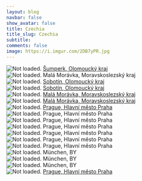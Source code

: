 ```yaml
---
layout: blog
navbar: false
show_avatar: false
title: Czechia
title_slug: Czechia
subtitle: 
comments: false
image: https://i.imgur.com/2DB7yPR.jpg
---
```


<div class="img-container">
  <img src="https://i.imgur.com/EIYAoFs.jpg" alt="Not loaded." class="center-block">
  <a href="https://www.google.com/maps/search/?api=1&query=49.9642556,16.9747639" target="_blank">
    <span class="img-caption-corner" style="display: inline;">Šumperk, Olomoucký kraj</span>
  </a>  
</div> 


<div class="img-container">
  <img src="https://i.imgur.com/JQ6ac5x.jpg" alt="Not loaded." class="center-block">
  <a  target="_blank">
    <span class="img-caption-corner" style="display: inline;">Malá Morávka, Moravskoslezský kraj</span>
  </a>  
</div> 


<div class="img-container">
  <img src="https://i.imgur.com/96cY00r.jpg" alt="Not loaded." class="center-block">
  <a href="https://www.google.com/maps/search/?api=1&query=49.9989889,17.1535500" target="_blank">
    <span class="img-caption-corner" style="display: inline;">Sobotín, Olomoucký kraj</span>
  </a>  
</div> 


<div class="img-container">
  <img src="https://i.imgur.com/Ptvnqab.jpg" alt="Not loaded." class="center-block">
  <a href="https://www.google.com/maps/search/?api=1&query=50.0012500,17.1569750" target="_blank">
    <span class="img-caption-corner" style="display: inline;">Sobotín, Olomoucký kraj</span>
  </a>  
</div> 


<div class="img-container">
  <img src="https://i.imgur.com/Q5tLxBS.jpg" alt="Not loaded." class="center-block">
  <a href="https://www.google.com/maps/search/?api=1&query=50.0791556,17.2619444" target="_blank">
    <span class="img-caption-corner" style="display: inline;">Malá Morávka, Moravskoslezský kraj</span>
  </a>  
</div> 


<div class="img-container">
  <img src="https://i.imgur.com/yvdal21.jpg" alt="Not loaded." class="center-block">
  <a href="https://www.google.com/maps/search/?api=1&query=50.0790778,17.2620417" target="_blank">
    <span class="img-caption-corner" style="display: inline;">Malá Morávka, Moravskoslezský kraj</span>
  </a>  
</div> 


<div class="img-container">
  <img src="https://i.imgur.com/C9wUYgl.jpg" alt="Not loaded." class="center-block">
  <a href="https://www.google.com/maps/search/?api=1&query=50.0910139,14.4250139" target="_blank">
    <span class="img-caption-corner" style="display: inline;">Prague, Hlavní město Praha</span>
  </a>  
</div> 


<div class="img-container">
  <img src="https://i.imgur.com/LYhj3MV.jpg" alt="Not loaded." class="center-block">
  <a  target="_blank">
    <span class="img-caption-corner" style="display: inline;">Prague, Hlavní město Praha</span>
  </a>  
</div> 


<div class="img-container">
  <img src="https://i.imgur.com/B2l287G.jpg" alt="Not loaded." class="center-block">
  <a  target="_blank">
    <span class="img-caption-corner" style="display: inline;">Prague, Hlavní město Praha</span>
  </a>  
</div> 


<div class="img-container">
  <img src="https://i.imgur.com/Lh3i1in.jpg" alt="Not loaded." class="center-block">
  <a  target="_blank">
    <span class="img-caption-corner" style="display: inline;">Prague, Hlavní město Praha</span>
  </a>  
</div> 


<div class="img-container">
  <img src="https://i.imgur.com/KrduIQD.jpg" alt="Not loaded." class="center-block">
  <a  target="_blank">
    <span class="img-caption-corner" style="display: inline;">Prague, Hlavní město Praha</span>
  </a>  
</div> 


<div class="img-container">
  <img src="https://i.imgur.com/Ws5UAsA.jpg" alt="Not loaded." class="center-block">
  <a  target="_blank">
    <span class="img-caption-corner" style="display: inline;">Prague, Hlavní město Praha</span>
  </a>  
</div> 


<div class="img-container">
  <img src="https://i.imgur.com/fbRCrrX.jpg" alt="Not loaded." class="center-block">
  <a  target="_blank">
    <span class="img-caption-corner" style="display: inline;">Prague, Hlavní město Praha</span>
  </a>  
</div> 


<div class="img-container">
  <img src="https://i.imgur.com/EVx28QV.jpg" alt="Not loaded." class="center-block">
  <a  target="_blank">
    <span class="img-caption-corner" style="display: inline;">München, BY</span>
  </a>  
</div> 


<div class="img-container">
  <img src="https://i.imgur.com/2DB7yPR.jpg" alt="Not loaded." class="center-block">
  <a  target="_blank">
    <span class="img-caption-corner" style="display: inline;">München, BY</span>
  </a>  
</div> 


<div class="img-container">
  <img src="https://i.imgur.com/ipHmgMu.jpg" alt="Not loaded." class="center-block">
  <a  target="_blank">
    <span class="img-caption-corner" style="display: inline;">München, BY</span>
  </a>  
</div> 


<div class="img-container">
  <img src="https://i.imgur.com/mgwGVRT.jpg" alt="Not loaded." class="center-block">
  <a href="https://www.google.com/maps/search/?api=1&query=50.0867083,14.4098139" target="_blank">
    <span class="img-caption-corner" style="display: inline;">Prague, Hlavní město Praha</span>
  </a>  
</div> 


